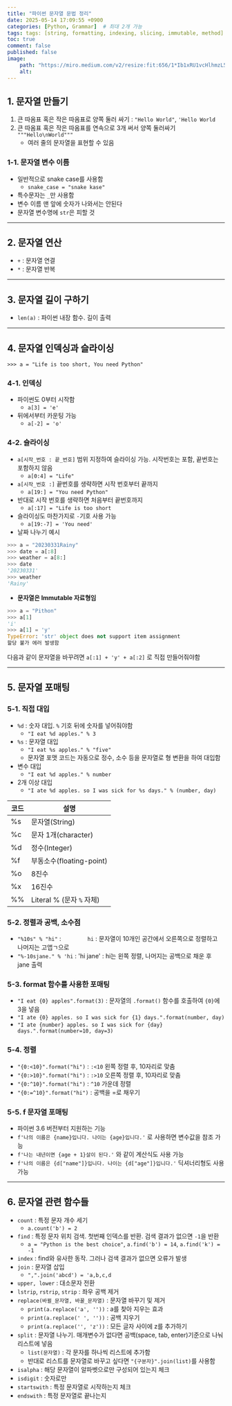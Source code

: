```yaml
---
title: "파이썬 문자열 문법 정리"
date: 2025-05-14 17:09:55 +0900
categories: [Python, Grammar]  # 최대 2개 가능
tags: tags: [string, formatting, indexing, slicing, immutable, method]
toc: true
comment: false
published: false
image:
    path: "https://miro.medium.com/v2/resize:fit:656/1*Ib1xRU1vcHlhmzL5LdIrrg.jpeg"
    alt: 
---
```


## 1. 문자열 만들기

1. 큰 따옴표 혹은 작은 따옴표로 양쪽 둘러 싸기 : `"Hello World"`, `'Hello World`
2. 큰 따옴표 혹은 작은 따옴표를 연속으로 3개 써서 양쪽 둘러싸기 `"""Hello\nWorld"""`
	- 여러 줄의 문자열을 표현할 수 있음
	
### 1-1. 문자열 변수 이름

- 일반적으로 snake case를 사용함
	- `snake_case = "snake kase"`
- 특수문자는 `_`만 사용함
- 변수 이름 맨 앞에 숫자가 나와서는 안된다
- 문자열 변수명에 `str`은 피할 것

---

## 2. 문자열 연산

- `+` : 문자열 연결
- `*` : 문자열 반복

---

## 3. 문자열 길이 구하기

- `len(a)` : 파이썬 내장 함수. 길이 출력

---

## 4. 문자열 인덱싱과 슬라이싱

`>>> a = "Life is too short, You need Python"`

### 4-1. 인덱싱

- 파이썬도 0부터 시작함 
	- `a[3] = 'e'`
- 뒤에서부터 카운팅 가능 
	- `a[-2] = 'o'`

### 4-2. 슬라이싱

- `a[시작_번호 : 끝_번호]` 범위 지정하여 슬라이싱 가능. 시작번호는 포함, 끝번호는 포함하지 않음
	- `a[0:4] = "Life"` 
- `a[시작_번호 :]` 끝번호를 생략하면 시작 번호부터 끝까지 
	- `a[19:] = "You need Python"`
- 반대로 시작 번호를 생략하면 처음부터 끝번호까지
	- `a[:17] = "Life is too short`
- 슬라이싱도 마찬가지로 `-`기호 사용 가능
	- `a[19:-7] = 'You need'` 
- 날짜 나누기 예시

```python
>>> a = "20230331Rainy"
>>> date = a[:8]
>>> weather = a[8:]
>>> date
'20230331'
>>> weather
'Rainy'
```

- **문자열은 Immutable 자료형임**

```python
>>> a = "Pithon"
>>> a[1]
'i'
>>> a[1] = 'y'
TypeError: 'str' object does not support item assignment
할당 불가 에러 발생함
```

다음과 같이 문자열을 바꾸려면 `a[:1] + 'y' + a[:2]` 로 직접 만들어줘야함

---

## 5. 문자열 포매팅

### 5-1. 직접 대입

- `%d` : 숫자 대입. `%` 기호 뒤에 숫자를 넣어줘야함
	- `"I eat %d apples." % 3`
- `%s` : 문자열 대입
	- `"I eat %s apples." % "five"`
	- 문자열 포맷 코드는 자동으로 정수, 소수 등을 문자열로 형 변환을 하여 대입함
- 변수 대입
	-  `"I eat %d apples." % number`
- 2개 이상 대입
	- `"I ate %d apples. so I was sick for %s days." % (number, day)`

|코드|설명|
|---|---|
|%s|문자열(String)|
|%c|문자 1개(character)|
|%d|정수(Integer)|
|%f|부동소수(floating-point)|
|%o|8진수|
|%x|16진수|
|%%|Literal % (문자 `%` 자체)|

### 5-2. 정렬과 공백, 소수점

- `"%10s" % "hi"` : `        hi` : 문자열이 10개인 공간에서 오른쪽으로 정렬하고 나머지는 고앱ㄱ으로
- `"%-10sjane." % 'hi` : 'hi        jane' : hi는 왼쪽 정렬, 나머지는 공백으로 채운 후 jane 출력

### 5-3. format 함수를 사용한 포매팅

- `"I eat {0} apples".format(3)` : 문자열의 `.format()` 함수를 호출하여 `{0}`에 3을 넣음
- `"I ate {0} apples. so I was sick for {1} days.".format(number, day)` 
- `"I ate {number} apples. so I was sick for {day} days.".format(number=10, day=3)`

### 5-4. 정렬

- `"{0:<10}".format("hi")` : `:<10` 왼쪽 정렬 후, 10자리로 맞춤
- `"{0:>10}".format("hi")` : `:>10` 오른쪽 정렬 후, 10자리로 맞춤
- `"{0:^10}".format("hi")` : `^10` 가운데 정렬
- `"{0:=^10}".format("hi")` : 공백을 =로 채우기

### 5-5. f 문자열 포매팅

- 파이썬 3.6 버전부터 지원하는 기능
- `f'나의 이름은 {name}입니다. 나이는 {age}입니다.'` 로 사용하면 변수값을 참조 가능
- `f'나는 내년이면 {age + 1}살이 된다.'` 와 같이 계산식도 사용 가능
- `f'나의 이름은 {d["name"]}입니다. 나이는 {d["age"]}입니다.'` 딕셔너리형도 사용 가능

---

## 6. 문자열 관련 함수들

- `count` : 특정 문자 개수 세기
	- `a.count('b') = 2`
- `find` : 특정 문자 위치 검색. 첫번째 인덱스를 반환. 검색 결과가 없으면 `-1`을 반환
	- `a = "Python is the best choice"`, `a.find('b') = 14`, `a.find('k') = -1`
- `index` : find와 유사한 동작. 그러나 검색 결과가 없으면 오류가 발생
- `join` : 문자열 삽입
	- `",".join('abcd') = 'a,b,c,d`
- `upper, lower` : 대소문자 전환
- `lstrip`, `rstrip`, `strip` : 좌우 공백 제거
- `replace(바뀔_문자열, 바꿀_문자열)` : 문자열 바꾸기 및 제거
	- `print(a.replace('a', ''))` : a를 찾아 지우는 효과
	- `print(a.replace(' ', ''))` : 공백 지우기
	- `print(a.replace('', 'z'))` : 모든 글자 사이에 z를 추가하기
- `split` : 문자열 나누기. 매개변수가 없다면 공백(space, tab, enter)기준으로 나눠 리스트에 넣음
	- `list(문자열)` : 각 문자를 하나씩 리스트에 추가함
	- 반대로 리스트를 문자열로 바꾸고 싶다면 `"{구분자}".join(list)`를 사용함
- `isalpha` : 해당 문자열이 알파벳으로만 구성되어 있는지 체크
- `isdigit` : 숫자로만
- `startswith` : 특정 문자열로 시작하는지 체크
- `endswith` : 특정 문자열로 끝나는지



